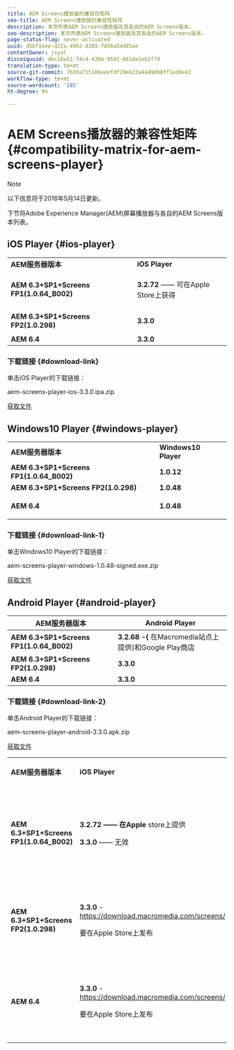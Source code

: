 ```yaml
---
title: AEM Screens播放器的兼容性矩阵
seo-title: AEM Screens播放器的兼容性矩阵
description: 本页列表AEM Screens播放器及其各自的AEM Screens版本。
seo-description: 本页列表AEM Screens播放器及其各自的AEM Screens版本。
page-status-flag: never-activated
uuid: d5bf1eee-d22a-4962-8289-fd56a54d85ae
contentOwner: jsyal
discoiquuid: dbc16a51-74c4-43bb-9501-081de1eb2f7d
translation-type: tm+mt
source-git-commit: 7b39a715166eeefdf20eb22a4449068ff1ed0e42
workflow-type: tm+mt
source-wordcount: '285'
ht-degree: 9%

---
```



# AEM Screens播放器的兼容性矩阵{#compatibility-matrix-for-aem-screens-player}

>[!NOTE]
>
>以下信息将于2018年5月14日更新。

下节将Adobe Experience Manager(AEM)屏幕播放器与各自的AEM Screens版本列表。

## iOS Player {#ios-player}

<table> 
 <tbody>
  <tr>
   <td><strong>AEM服务器版本</strong></td> 
   <td><strong>iOS Player</strong></td> 
  </tr>
  <tr>
   <td><strong>AEM 6.3+SP1+Screens FP1(1.0.64_B002)</strong></td> 
   <td><p><strong>3.2.72</strong>  —— 可在Apple Store上获得</p> <p> </p> </td> 
  </tr>
  <tr>
   <td><strong><strong>AEM 6.3+SP1+Screens FP2(1.0.298)</strong></strong></td> 
   <td><p><strong>3.3.0</strong> </p> <p> </p> </td> 
  </tr>
  <tr>
   <td><strong>AEM 6.4</strong></td> 
   <td><strong>3.3.0</strong> </td> 
  </tr>
 </tbody>
</table>

### 下载链接 {#download-link}

单击iOS Player的下载链接：

aem-screens-player-ios-3.3.0.ipa.zip

[获取文件](assets/aem-screens-player-ios-330ipa.zip)

## Windows10 Player {#windows-player}

<table> 
 <tbody>
  <tr>
   <td><strong>AEM服务器版本</strong></td> 
   <td><strong>Windows10 Player</strong></td> 
  </tr>
  <tr>
   <td><strong>AEM 6.3+SP1+Screens FP1(1.0.64_B002)</strong></td> 
   <td><strong>1.0.12</strong><br /> </td> 
  </tr>
  <tr>
   <td><strong><strong>AEM 6.3+SP1+Screens FP2(1.0.298)</strong></strong></td> 
   <td><strong>1.0.48 </strong></td> 
  </tr>
  <tr>
   <td><strong>AEM 6.4</strong></td> 
   <td><p><strong>1.0.48 </strong></p> </td> 
  </tr>
 </tbody>
</table>

### 下载链接 {#download-link-1}

单击Windows10 Player的下载链接：

aem-screens-player-windows-1.0.48-signed.exe.zip

[获取文件](assets/aem-screens-player-windows-1048-signedexe.zip)

## Android Player {#android-player}

| **AEM服务器版本** | **Android Player** |
|---|---|
| **AEM 6.3+SP1+Screens FP1(1.0.64_B002)** | **3.2.68 -(** 在Macromedia站点上提供)和Google Play商店 |
| **AEM 6.3+SP1+Screens FP2(1.0.298)** | **3.3.0** |
| **AEM 6.4** | **3.3.0** |

### 下载链接 {#download-link-2}

单击Android Player的下载链接：

aem-screens-player-android-3.3.0.apk.zip

[获取文件](assets/aem-screens-player-android-330apk.zip)

<table> 
 <tbody>
  <tr>
   <td><strong>AEM服务器版本</strong></td> 
   <td><strong>iOS Player</strong></td> 
   <td><strong>Windows10 Player</strong></td> 
   <td><strong>Chrome OS Player</strong><br /> </td> 
   <td><strong>Android Player</strong></td> 
  </tr>
  <tr>
   <td><strong>AEM 6.3+SP1+Screens FP1(1.0.64_B002)</strong></td> 
   <td><p><strong>3.2.72 —— 在Apple  </strong>store上提供</p> <p><strong>3.3.0</strong>  —— 无效</p> <p> </p> </td> 
   <td><strong>1.0.12</strong>  -(Macromedia提供)</td> 
   <td><p><strong>1.0.30 —— 在</strong> Chrome商店上提供。</p> <p>功能包1不支持</p> </td> 
   <td><strong>3.2.68 -(</strong> 在Macromedia站点上提供)和Google Play商店</td> 
  </tr>
  <tr>
   <td><strong><strong>AEM 6.3+SP1+Screens FP2(1.0.298)</strong></strong></td> 
   <td><p><strong>3.3.0</strong>  -  <a href="https://download.macromedia.com/screens/">https://download.macromedia.com/screens/</a></p> <p>要在Apple Store上发布</p> <p> </p> </td> 
   <td><strong>1.0.48 -</strong> <a href="https://download.macromedia.com/screens/">https://download.macromedia.com/screens/</a></td> 
   <td><p><strong>1.0.42 - </strong></p> <p>要在Chrome商店上发布</p> </td> 
   <td><strong>3.3.0 -  </strong><a href="https://download.macromedia.com/screens/">https://download.macromedia.com/screens/</a></td> 
  </tr>
  <tr>
   <td><strong>AEM 6.4</strong></td> 
   <td><p><strong>3.3.0</strong>  -  <a href="https://download.macromedia.com/screens/">https://download.macromedia.com/screens/</a></p> <p>要在Apple Store上发布</p> </td> 
   <td><p><strong>1.0.48 -</strong><br /> </p> <p><a href="https://download.macromedia.com/screens/">https://download.macromedia.com/screens/</a></p> </td> 
   <td><p><strong>1.0.42 - </strong></p> <p>要在Chrome商店上发布</p> </td> 
   <td><strong>3.3.0 -  </strong><a href="https://download.macromedia.com/screens/">https://download.macromedia.com/screens/</a></td> 
  </tr>
 </tbody>
</table>

